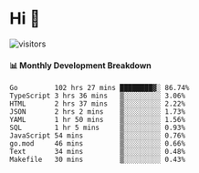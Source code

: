 # Hi 👋
 
![visitors](https://visitor-badge.glitch.me/badge?page_id=sorcererxw.sorcererx)

#### 📊 Monthly Development Breakdown

<!--START_SECTION:waka-->
```text
Go         102 hrs 27 mins ████████▓░ 86.74%
TypeScript 3 hrs 36 mins   ▒░░░░░░░░░ 3.06%
HTML       2 hrs 37 mins   ▒░░░░░░░░░ 2.22%
JSON       2 hrs 2 mins    ▒░░░░░░░░░ 1.73%
YAML       1 hr 50 mins    ▒░░░░░░░░░ 1.56%
SQL        1 hr 5 mins     ▒░░░░░░░░░ 0.93%
JavaScript 54 mins         ▒░░░░░░░░░ 0.76%
go.mod     46 mins         ▒░░░░░░░░░ 0.66%
Text       34 mins         ▒░░░░░░░░░ 0.48%
Makefile   30 mins         ▒░░░░░░░░░ 0.43%
```
<!--END_SECTION:waka-->
